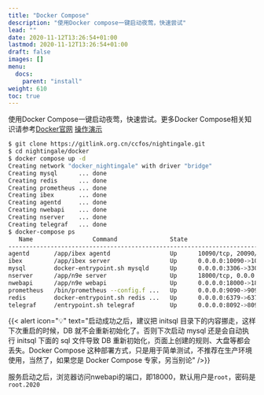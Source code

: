 ```yaml
---
title: "Docker Compose"
description: "使用Docker compose一键启动夜莺，快速尝试"
lead: ""
date: 2020-11-12T13:26:54+01:00
lastmod: 2020-11-12T13:26:54+01:00
draft: false
images: []
menu:
  docs:
    parent: "install"
weight: 610
toc: true
---
```


使用Docker Compose一键启动夜莺，快速尝试。更多Docker Compose相关知识请参考[Docker官网](https://docs.docker.com/compose/) [操作演示](http://download.flashcat.cloud/n9e-compose.gif)

```bash
$ git clone https://gitlink.org.cn/ccfos/nightingale.git
$ cd nightingale/docker
$ docker compose up -d
Creating network "docker_nightingale" with driver "bridge"
Creating mysql      ... done
Creating redis      ... done
Creating prometheus ... done
Creating ibex       ... done
Creating agentd     ... done
Creating nwebapi    ... done
Creating nserver    ... done
Creating telegraf   ... done
$ docker-compose ps
   Name                 Command               State                                   Ports
----------------------------------------------------------------------------------------------------------------------------
agentd       /app/ibex agentd                 Up      10090/tcp, 20090/tcp
ibex         /app/ibex server                 Up      0.0.0.0:10090->10090/tcp, 0.0.0.0:20090->20090/tcp
mysql        docker-entrypoint.sh mysqld      Up      0.0.0.0:3306->3306/tcp, 33060/tcp
nserver      /app/n9e server                  Up      18000/tcp, 0.0.0.0:19000->19000/tcp
nwebapi      /app/n9e webapi                  Up      0.0.0.0:18000->18000/tcp, 19000/tcp
prometheus   /bin/prometheus --config.f ...   Up      0.0.0.0:9090->9090/tcp
redis        docker-entrypoint.sh redis ...   Up      0.0.0.0:6379->6379/tcp
telegraf     /entrypoint.sh telegraf          Up      0.0.0.0:8092->8092/udp, 0.0.0.0:8094->8094/tcp, 0.0.0.0:8125->8125/udp
```

{{< alert icon="💡" text="启动成功之后，建议把 initsql 目录下的内容挪走，这样下次重启的时候，DB 就不会重新初始化了。否则下次启动 mysql 还是会自动执行 initsql 下面的 sql 文件导致 DB 重新初始化，页面上创建的规则、大盘等都会丢失。Docker Compose 这种部署方式，只是用于简单测试，不推荐在生产环境使用，当然了，如果您是 Docker Compose 专家，另当别论" />}}

服务启动之后，浏览器访问nwebapi的端口，即18000，默认用户是`root`，密码是`root.2020`
